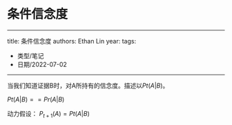 # 条件信念度


---
title: 条件信念度
authors: Ethan Lin
year:
tags:
  - 类型/笔记 
  - 日期/2022-07-02 
---





当我们知道证据B时，对A所持有的信念度。描述以$Pt(A|B)$。

$Pt(A|B)==Pr(A|B)$

动力假设：
$P_{t+1}(A)=Pt(A|B)$


